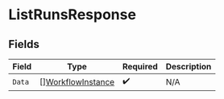 # ListRunsResponse


## Fields

| Field                                                         | Type                                                          | Required                                                      | Description                                                   |
| ------------------------------------------------------------- | ------------------------------------------------------------- | ------------------------------------------------------------- | ------------------------------------------------------------- |
| `Data`                                                        | [][WorkflowInstance](../../models/shared/workflowinstance.md) | :heavy_check_mark:                                            | N/A                                                           |